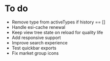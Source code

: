 
# To do

- Remove type from activeTypes if history == []
- Handle esi-cache renewal
- Keep view tree state on reload for quality life
- Add responsive support
- Improve search experience
- Test quickbar exports
- Fix market group icons

